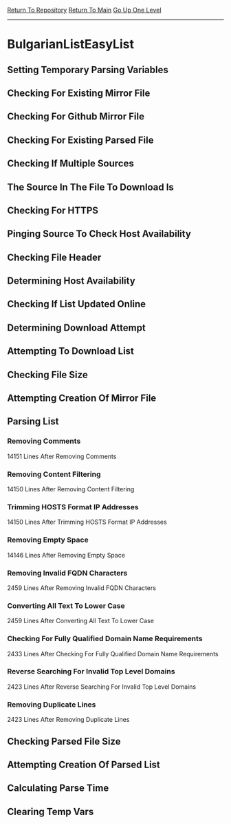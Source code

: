 [Return To Repository](https://github.com/deathbybandaid/piholeparser/)
[Return To Main](https://github.com/deathbybandaid/piholeparser/blob/master/RecentRunLogs/Mainlog.md)
[Go Up One Level](https://github.com/deathbybandaid/piholeparser/blob/master/RecentRunLogs/TopLevelScripts/30-Processing-External-Blacklists.md)
____________________________________
# BulgarianListEasyList
## Setting Temporary Parsing Variables
## Checking For Existing Mirror File
## Checking For Github Mirror File
## Checking For Existing Parsed File
## Checking If Multiple Sources
## The Source In The File To Download Is
## Checking For HTTPS
## Pinging Source To Check Host Availability
## Checking File Header
## Determining Host Availability
## Checking If List Updated Online
## Determining Download Attempt
## Attempting To Download List
## Checking File Size
## Attempting Creation Of Mirror File
## Parsing List
### Removing Comments
14151 Lines After Removing Comments
### Removing Content Filtering
14150 Lines After Removing Content Filtering
### Trimming HOSTS Format IP Addresses
14150 Lines After Trimming HOSTS Format IP Addresses
### Removing Empty Space
14146 Lines After Removing Empty Space
### Removing Invalid FQDN Characters
2459 Lines After Removing Invalid FQDN Characters
### Converting All Text To Lower Case
2459 Lines After Converting All Text To Lower Case
### Checking For Fully Qualified Domain Name Requirements
2433 Lines After Checking For Fully Qualified Domain Name Requirements
### Reverse Searching For Invalid Top Level Domains
2423 Lines After Reverse Searching For Invalid Top Level Domains
### Removing Duplicate Lines
2423 Lines After Removing Duplicate Lines
## Checking Parsed File Size
## Attempting Creation Of Parsed List
## Calculating Parse Time
## Clearing Temp Vars
